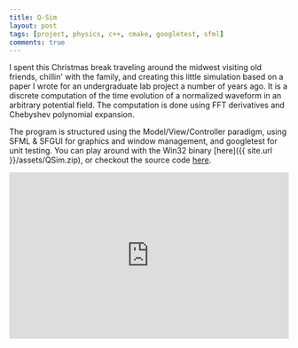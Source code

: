 ```yaml
---
title: Q-Sim
layout: post
tags: [project, physics, c++, cmake, googletest, sfml]
comments: true
---
```


I spent this Christmas break traveling around the midwest visiting old friends, chillin' with the family, and creating this little simulation based on a paper I wrote for an undergraduate lab project a number of years ago. It is a discrete computation of the time evolution of a normalized waveform in an arbitrary potential field. The computation is done using FFT derivatives and Chebyshev polynomial expansion.

The program is structured using the Model/View/Controller paradigm, using SFML & SFGUI for graphics and window management, and googletest for unit testing. You can play around with the Win32 binary [here]({{ site.url }}/assets/QSim.zip), or checkout the source code [here](https://github.com/stett/qsim).

<iframe width="100%" height="300" src="https://www.youtube.com/embed/5YdBammtMbM" frameborder="0" allowfullscreen></iframe>
